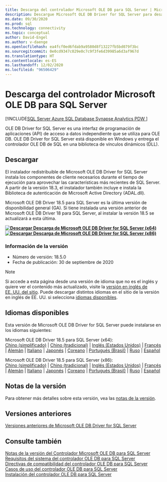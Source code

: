 ```yaml
---
title: Descarga del controlador Microsoft OLE DB para SQL Server | Microsoft Docs
description: Descargue Microsoft OLE DB Driver for SQL Server para desarrollar aplicaciones Windows nativas que se conectan a SQL Server y Azure SQL Database.
ms.date: 09/30/2020
ms.prod: sql
ms.technology: connectivity
ms.topic: conceptual
author: David-Engel
ms.author: v-daenge
ms.openlocfilehash: ea4fcf0ed6fdab9a9580d8f13227fb5bd079f3bc
ms.sourcegitcommit: 0e0cd9347c029e0c7c9f3fe6d39985a6d3af967d
ms.translationtype: HT
ms.contentlocale: es-ES
ms.lasthandoff: 12/02/2020
ms.locfileid: "96506429"
---
```

# <a name="download-microsoft-ole-db-driver-for-sql-server"></a>Descarga del controlador Microsoft OLE DB para SQL Server

[!INCLUDE[SQL Server Azure SQL Database Synapse Analytics PDW ](../../includes/applies-to-version/sql-asdb-asdbmi-asa-pdw.md)]

OLE DB Driver for SQL Server es una interfaz de programación de aplicaciones (API) de acceso a datos independiente que se utiliza para OLE DB. OLE DB Driver for SQL Server está disponible en Windows y entrega el controlador OLE DB de SQL en una biblioteca de vínculos dinámicos (DLL).

## <a name="download"></a>Descargar

El instalador redistribuible de Microsoft OLE DB Driver for SQL Server instala los componentes de cliente necesarios durante el tiempo de ejecución para aprovechar las características más recientes de SQL Server. A partir de la versión 18.3, el instalador también incluye e instala la Biblioteca de autenticación de Microsoft Active Directory (ADAL.dll).

Microsoft OLE DB Driver 18.5 para SQL Server es la última versión de disponibilidad general (GA). Si tiene instalada una versión anterior de Microsoft OLE DB Driver 18 para SQL Server, al instalar la versión 18.5 se actualizará a esta última.

**[![Descargar](../../ssms/media/download-icon.png) Descarga de Microsoft OLE DB Driver for SQL Server (x64)](https://go.microsoft.com/fwlink/?linkid=2135577)**  
**[![Descargar](../../ssms/media/download-icon.png) Descarga de Microsoft OLE DB Driver for SQL Server (x86)](https://go.microsoft.com/fwlink/?linkid=2135722)**  

### <a name="version-information"></a>Información de la versión

- Número de versión: 18.5.0
- Fecha de publicación: 30 de septiembre de 2020

> [!Note]
> Si accede a esta página desde una versión de idioma que no es el inglés y quiere ver el contenido más actualizado, visite la [versión en inglés de EE. UU. del sitio](). Puede descargar distintos idiomas en el sitio de la versión en inglés de EE. UU. si selecciona [idiomas disponibles](#available-languages).

## <a name="available-languages"></a>Idiomas disponibles

Esta versión de Microsoft OLE DB Driver for SQL Server puede instalarse en los idiomas siguientes:

Microsoft OLE DB Driver 18.5 para SQL Server (x64):  
[Chino (simplificado)](https://go.microsoft.com/fwlink/?linkid=2135577&clcid=0x804) | [Chino (tradicional)](https://go.microsoft.com/fwlink/?linkid=2135577&clcid=0x404) | [Inglés (Estados Unidos)](https://go.microsoft.com/fwlink/?linkid=2135577&clcid=0x409) | [Francés](https://go.microsoft.com/fwlink/?linkid=2135577&clcid=0x40c) | [Alemán](https://go.microsoft.com/fwlink/?linkid=2135577&clcid=0x407) | [Italiano](https://go.microsoft.com/fwlink/?linkid=2135577&clcid=0x410) | [Japonés](https://go.microsoft.com/fwlink/?linkid=2135577&clcid=0x411) | [Coreano](https://go.microsoft.com/fwlink/?linkid=2135577&clcid=0x412) | [Portugués (Brasil)](https://go.microsoft.com/fwlink/?linkid=2135577&clcid=0x416) | [Ruso](https://go.microsoft.com/fwlink/?linkid=2135577&clcid=0x419) | [Español](https://go.microsoft.com/fwlink/?linkid=2135577&clcid=0x40a)

Microsoft OLE DB Driver 18.5 para SQL Server (x86):  
[Chino (simplificado)](https://go.microsoft.com/fwlink/?linkid=2135722&clcid=0x804) | [Chino (tradicional)](https://go.microsoft.com/fwlink/?linkid=2135722&clcid=0x404) | [Inglés (Estados Unidos)](https://go.microsoft.com/fwlink/?linkid=2135722&clcid=0x409) | [Francés](https://go.microsoft.com/fwlink/?linkid=2135722&clcid=0x40c) | [Alemán](https://go.microsoft.com/fwlink/?linkid=2135722&clcid=0x407) | [Italiano](https://go.microsoft.com/fwlink/?linkid=2135722&clcid=0x410) | [Japonés](https://go.microsoft.com/fwlink/?linkid=2135722&clcid=0x411) | [Coreano](https://go.microsoft.com/fwlink/?linkid=2135722&clcid=0x412) | [Portugués (Brasil)](https://go.microsoft.com/fwlink/?linkid=2135722&clcid=0x416) | [Ruso](https://go.microsoft.com/fwlink/?linkid=2135722&clcid=0x419) | [Español](https://go.microsoft.com/fwlink/?linkid=2135722&clcid=0x40a)

## <a name="release-notes"></a>Notas de la versión

Para obtener más detalles sobre esta versión, vea las [notas de la versión](release-notes-for-oledb-driver-for-sql-server.md).

## <a name="previous-releases"></a>Versiones anteriores

[Versiones anteriores de Microsoft OLE DB Driver for SQL Server](release-notes-for-oledb-driver-for-sql-server.md#previous-releases)

## <a name="see-also"></a>Consulte también

[Notas de la versión del Controlador Microsoft OLE DB para SQL Server](release-notes-for-oledb-driver-for-sql-server.md)  
[Requisitos del sistema del controlador OLE DB para SQL Server](system-requirements-for-oledb-driver-for-sql-server.md)  
[Directivas de compatibilidad del controlador OLE DB para SQL Server](applications\support-policies-for-oledb-driver-for-sql-server.md)  
[Casos de uso del controlador OLE DB para SQL Server](when-to-use-oledb-driver-for-sql-server.md)  
[Instalación del controlador OLE DB para SQL Server](applications/installing-oledb-driver-for-sql-server.md)